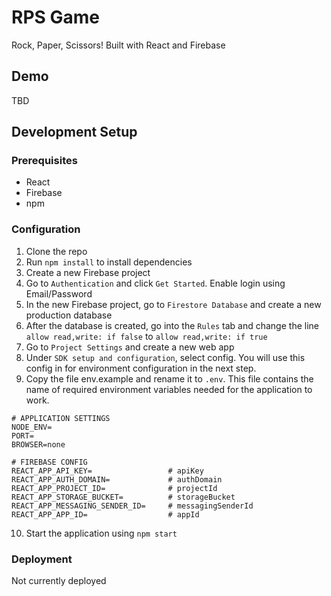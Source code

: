 # RPS Game
Rock, Paper, Scissors! Built with React and Firebase

## Demo
TBD

## Development Setup

### Prerequisites
- React
- Firebase
- npm

### Configuration
1) Clone the repo
2) Run ```npm install``` to install dependencies
3) Create a new Firebase project
4) Go to ```Authentication``` and click ```Get Started```. Enable login using Email/Password
5) In the new Firebase project, go to ```Firestore Database``` and create a new production database
6) After the database is created, go into the ```Rules``` tab and change the line ```allow read,write: if false``` to ```allow read,write: if true```
7) Go to ```Project Settings``` and create a new web app
8) Under ```SDK setup and configuration```, select config. You will use this config in for environment configuration in the next step.
9) Copy the file env.example and rename it to ```.env```. This file contains the name of required environment variables needed for the application to work.

```
# APPLICATION SETTINGS
NODE_ENV=
PORT=
BROWSER=none

# FIREBASE CONFIG
REACT_APP_API_KEY=                 # apiKey
REACT_APP_AUTH_DOMAIN=             # authDomain
REACT_APP_PROJECT_ID=              # projectId
REACT_APP_STORAGE_BUCKET=          # storageBucket
REACT_APP_MESSAGING_SENDER_ID=     # messagingSenderId
REACT_APP_APP_ID=                  # appId
```

10) Start the application using ```npm start```

### Deployment
Not currently deployed
